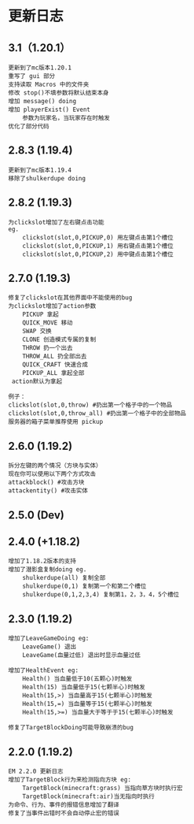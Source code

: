 # 更新日志

## 3.1（1.20.1）

```
更新到了mc版本1.20.1
重写了 gui 部分
支持读取 Macros 中的文件夹
修改 stop()不填参数将默认结束本身
增加 message() doing
增加 playerExist() Event
	参数为玩家名，当玩家存在时触发
优化了部分代码
```

## 2.8.3 (1.19.4)

```
更新到了mc版本1.19.4
移除了shulkerdupe doing
```

## 2.8.2 (1.19.3)

```
为clickslot增加了左右键点击功能
eg. 
	clickslot(slot,0,PICKUP,0) 用左键点击第1个槽位
	clickslot(slot,0,PICKUP,1) 用右键点击第1个槽位
	clickslot(slot,0,PICKUP,2) 用中键点击第1个槽位
```

## 2.7.0 (1.19.3)

```
修复了clickslot在其他界面中不能使用的bug
为clickslot增加了action参数
	PICKUP 拿起
	QUICK_MOVE 移动
	SWAP 交换
	CLONE 创造模式专属的复制
	THROW 扔一个出去
	THROW_ALL 扔全部出去
	QUICK_CRAFT 快速合成
	PICKUP_ALL 拿起全部
 action默认为拿起

例子：
clickslot(slot,0,throw) #扔出第一个格子中的一个物品
clickslot(slot,0,throw_all) #扔出第一个格子中的全部物品
服务器的箱子菜单推荐使用 pickup
```

## 2.6.0 (1.19.2)

```
拆分左键的两个情况（方块与实体）
现在你可以使用以下两个方式攻击
attackblock() #攻击方块
attackentity() #攻击实体
```

## 2.5.0 (Dev)

## 2.4.0 (+1.18.2)

```
增加了1.18.2版本的支持
增加了潜影盒复制doing eg.
	shulkerdupe(all) 复制全部
	shulkerdupe(0,1) 复制第一个和第二个槽位
	shulkerdupe(0,1,2,3,4) 复制第1，2，3，4，5个槽位
```

## 2.3.0 (1.19.2)

```
增加了LeaveGameDoing eg:
	LeaveGame() 退出
	LeaveGame(血量过低) 退出时显示血量过低

增加了HealthEvent eg:
	Health() 当血量低于10(五颗心)时触发
	Health(15) 当血量低于15(七颗半心)时触发
	Health(15,>) 当血量高于15(七颗半心)时触发
	Health(15,=) 当血量等于15(七颗半心)时触发
	Health(15,>=) 当血量大于等于于15(七颗半心)时触发

修复了TargetBlockDoing可能导致崩溃的bug
```

## 2.2.0 (1.19.2)

```
EM 2.2.0 更新日志
增加了TargetBlock行为来检测指向方块 eg:
	TargetBlock(minecraft:grass) 当指向草方块时执行宏 
	TargetBlock(minecraft:air)当无指向时执行
为命令、行为、事件的报错信息增加了翻译
修复了当事件出错时不会自动停止宏的错误
```
